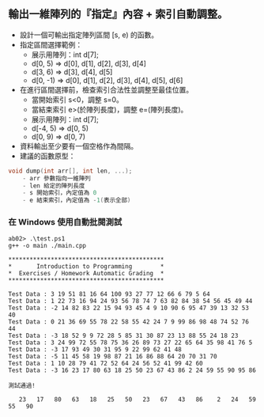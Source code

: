 ## 輸出一維陣列的『指定』內容 + 索引自動調整。

- 設計一個可輸出指定陣列區間 [s, e) 的函數。
- 指定區間選擇範例： 
    - 展示用陣列：int d[7];
    - d[0, 5) => d[0], d[1], d[2], d[3], d[4]
    - d[3, 6) => d[3], d[4], d[5]
    - d[0, -1) => d[0], d[1], d[2], d[3], d[4], d[5], d[6]
- 在進行區間選擇前，檢查索引合法性並調整至最佳位置。
    - 當開始索引 s<0，調整 s=0。
    - 當結束索引 e>(於陣列長度)，調整 e=(陣列長度)。
    - 展示用陣列：int d[7];
    - d[-4, 5) => d[0, 5)
    - d[0, 9) => d[0, 7)
- 資料輸出至少要有一個空格作為間隔。
- 建議的函數原型：
```C++
void dump(int arr[], int len, ...);
    - arr 參數指向一維陣列
    - len 給定的陣列長度
    - s 開始索引，內定值為 0
    - e 結束索引，內定值為 -1(表示全部)
```


### 在 Windows 使用自動批閱測試
```shell
ab02> .\test.ps1
g++ -o main ./main.cpp

********************************************
*       Introduction to Programming        *
*  Exercises / Homework Automatic Grading  *
********************************************

Test Data : 3 19 51 81 16 64 100 93 27 77 12 66 6 79 5 64
Test Data : 1 22 73 16 94 24 93 56 78 74 7 63 82 84 38 54 56 45 49 44
Test Data : -2 14 82 83 22 15 94 93 45 4 9 10 90 6 95 47 39 13 32 53 40
Test Data : 0 21 36 69 55 78 22 58 55 42 24 7 9 99 86 98 48 74 52 76 44
Test Data : -3 18 52 9 9 72 28 5 85 31 30 87 23 13 88 55 24 18 23
Test Data : 3 24 99 72 55 78 75 36 26 89 73 27 22 65 64 35 98 41 76 5
Test Data : -3 17 93 49 30 31 95 9 22 99 62 41 48
Test Data : -5 11 45 58 19 98 87 21 16 86 88 64 20 70 31 70
Test Data : 1 10 28 79 41 72 52 64 24 56 52 41 99 42 60
Test Data : -3 16 23 17 80 63 18 25 50 23 67 43 86 2 24 59 55 90 95 86

測試通過!

   23   17   80   63   18   25   50   23   67   43   86    2   24   59   55   90
```

